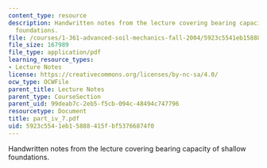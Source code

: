 ```yaml
---
content_type: resource
description: Handwritten notes from the lecture covering bearing capacity of shallow
  foundations.
file: /courses/1-361-advanced-soil-mechanics-fall-2004/5923c5541eb15888415fbf53766874f0_part_iv_7.pdf
file_size: 167989
file_type: application/pdf
learning_resource_types:
- Lecture Notes
license: https://creativecommons.org/licenses/by-nc-sa/4.0/
ocw_type: OCWFile
parent_title: Lecture Notes
parent_type: CourseSection
parent_uid: 99deab7c-2eb5-f5cb-094c-48494c747796
resourcetype: Document
title: part_iv_7.pdf
uid: 5923c554-1eb1-5888-415f-bf53766874f0
---
```

Handwritten notes from the lecture covering bearing capacity of shallow foundations.